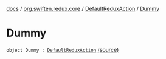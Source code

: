 [docs](../../index.md) / [org.swiften.redux.core](../index.md) / [DefaultReduxAction](index.md) / [Dummy](./-dummy.md)

# Dummy

`object Dummy : `[`DefaultReduxAction`](index.md) [(source)](https://github.com/protoman92/KotlinRedux/tree/master/common\common-core\src\main\kotlin/org/swiften/redux/core/Preset.kt#L11)